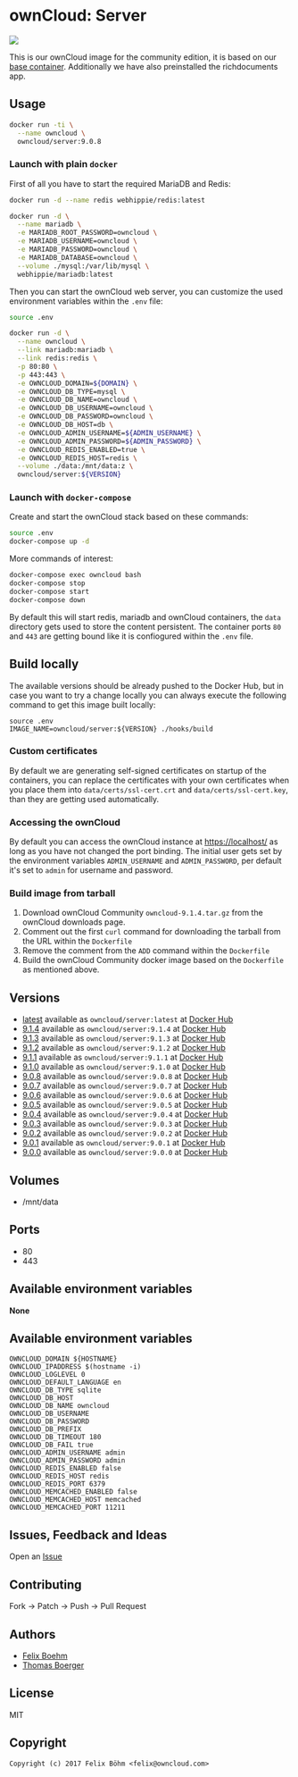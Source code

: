 # ownCloud: Server

[![](https://images.microbadger.com/badges/image/owncloud/server:9.0.8.svg)](https://microbadger.com/images/owncloud/server:9.0.8 "Get your own image badge on microbadger.com")

This is our ownCloud image for the community edition, it is based on our [base container](https://registry.hub.docker.com/u/owncloud/base/). Additionally we have also preinstalled the richdocuments app.


## Usage

```bash
docker run -ti \
  --name owncloud \
  owncloud/server:9.0.8
```


### Launch with plain `docker`

First of all you have to start the required MariaDB and Redis:

```bash
docker run -d --name redis webhippie/redis:latest

docker run -d \
  --name mariadb \
  -e MARIADB_ROOT_PASSWORD=owncloud \
  -e MARIADB_USERNAME=owncloud \
  -e MARIADB_PASSWORD=owncloud \
  -e MARIADB_DATABASE=owncloud \
  --volume ./mysql:/var/lib/mysql \
  webhippie/mariadb:latest
```

Then you can start the ownCloud web server, you can customize the used environment variables within the `.env` file:

```bash
source .env

docker run -d \
  --name owncloud \
  --link mariadb:mariadb \
  --link redis:redis \
  -p 80:80 \
  -p 443:443 \
  -e OWNCLOUD_DOMAIN=${DOMAIN} \
  -e OWNCLOUD_DB_TYPE=mysql \
  -e OWNCLOUD_DB_NAME=owncloud \
  -e OWNCLOUD_DB_USERNAME=owncloud \
  -e OWNCLOUD_DB_PASSWORD=owncloud \
  -e OWNCLOUD_DB_HOST=db \
  -e OWNCLOUD_ADMIN_USERNAME=${ADMIN_USERNAME} \
  -e OWNCLOUD_ADMIN_PASSWORD=${ADMIN_PASSWORD} \
  -e OWNCLOUD_REDIS_ENABLED=true \
  -e OWNCLOUD_REDIS_HOST=redis \
  --volume ./data:/mnt/data:z \
  owncloud/server:${VERSION}
```


### Launch with `docker-compose`

Create and start the ownCloud stack based on these commands:

```bash
source .env
docker-compose up -d
```

More commands of interest:

```bash
docker-compose exec owncloud bash
docker-compose stop
docker-compose start
docker-compose down
```

By default this will start redis, mariadb and ownCloud containers, the `data` directory gets used to store the content persistent. The container ports `80` and `443` are getting bound like it is confiogured within the `.env` file.


## Build locally

The available versions should be already pushed to the Docker Hub, but in case you want to try a change locally you can always execute the following command to get this image built locally:

```
source .env
IMAGE_NAME=owncloud/server:${VERSION} ./hooks/build
```


### Custom certificates

By default we are generating self-signed certificates on startup of the containers, you can replace the certificates with your own certificates when you place them into `data/certs/ssl-cert.crt` and `data/certs/ssl-cert.key`, than they are getting used automatically.


### Accessing the ownCloud

By default you can access the ownCloud instance at [https://localhost/](https://localhost/) as long as you have not changed the port binding. The initial user gets set by the environment variables `ADMIN_USERNAME` and `ADMIN_PASSWORD`, per default it's set to `admin` for username and password.


### Build image from tarball

1. Download ownCloud Community ```owncloud-9.1.4.tar.gz``` from the ownCloud downloads page.
2. Comment out the first `curl` command for downloading the tarball from the URL within the `Dockerfile`
3. Remove the comment from the `ADD` command within the `Dockerfile`
4. Build the ownCloud Community docker image based on the `Dockerfile` as mentioned above.


## Versions

* [latest](https://github.com/owncloud-docker/server/tree/master) available as ```owncloud/server:latest``` at [Docker Hub](https://registry.hub.docker.com/u/owncloud/server/)
* [9.1.4](https://github.com/owncloud-docker/server/tree/9.1.4) available as ```owncloud/server:9.1.4``` at [Docker Hub](https://registry.hub.docker.com/u/owncloud/server/)
* [9.1.3](https://github.com/owncloud-docker/server/tree/9.1.3) available as ```owncloud/server:9.1.3``` at [Docker Hub](https://registry.hub.docker.com/u/owncloud/server/)
* [9.1.2](https://github.com/owncloud-docker/server/tree/9.1.2) available as ```owncloud/server:9.1.2``` at [Docker Hub](https://registry.hub.docker.com/u/owncloud/server/)
* [9.1.1](https://github.com/owncloud-docker/server/tree/9.1.1) available as ```owncloud/server:9.1.1``` at [Docker Hub](https://registry.hub.docker.com/u/owncloud/server/)
* [9.1.0](https://github.com/owncloud-docker/server/tree/9.1.0) available as ```owncloud/server:9.1.0``` at [Docker Hub](https://registry.hub.docker.com/u/owncloud/server/)
* [9.0.8](https://github.com/owncloud-docker/server/tree/9.0.8) available as ```owncloud/server:9.0.8``` at [Docker Hub](https://registry.hub.docker.com/u/owncloud/server/)
* [9.0.7](https://github.com/owncloud-docker/server/tree/9.0.7) available as ```owncloud/server:9.0.7``` at [Docker Hub](https://registry.hub.docker.com/u/owncloud/server/)
* [9.0.6](https://github.com/owncloud-docker/server/tree/9.0.6) available as ```owncloud/server:9.0.6``` at [Docker Hub](https://registry.hub.docker.com/u/owncloud/server/)
* [9.0.5](https://github.com/owncloud-docker/server/tree/9.0.5) available as ```owncloud/server:9.0.5``` at [Docker Hub](https://registry.hub.docker.com/u/owncloud/server/)
* [9.0.4](https://github.com/owncloud-docker/server/tree/9.0.4) available as ```owncloud/server:9.0.4``` at [Docker Hub](https://registry.hub.docker.com/u/owncloud/server/)
* [9.0.3](https://github.com/owncloud-docker/server/tree/9.0.3) available as ```owncloud/server:9.0.3``` at [Docker Hub](https://registry.hub.docker.com/u/owncloud/server/)
* [9.0.2](https://github.com/owncloud-docker/server/tree/9.0.2) available as ```owncloud/server:9.0.2``` at [Docker Hub](https://registry.hub.docker.com/u/owncloud/server/)
* [9.0.1](https://github.com/owncloud-docker/server/tree/9.0.1) available as ```owncloud/server:9.0.1``` at [Docker Hub](https://registry.hub.docker.com/u/owncloud/server/)
* [9.0.0](https://github.com/owncloud-docker/server/tree/9.0.0) available as ```owncloud/server:9.0.0``` at [Docker Hub](https://registry.hub.docker.com/u/owncloud/server/)


## Volumes

* /mnt/data


## Ports

* 80
* 443


## Available environment variables

**None**


## Available environment variables

```
OWNCLOUD_DOMAIN ${HOSTNAME}
OWNCLOUD_IPADDRESS $(hostname -i)
OWNCLOUD_LOGLEVEL 0
OWNCLOUD_DEFAULT_LANGUAGE en
OWNCLOUD_DB_TYPE sqlite
OWNCLOUD_DB_HOST
OWNCLOUD_DB_NAME owncloud
OWNCLOUD_DB_USERNAME
OWNCLOUD_DB_PASSWORD
OWNCLOUD_DB_PREFIX
OWNCLOUD_DB_TIMEOUT 180
OWNCLOUD_DB_FAIL true
OWNCLOUD_ADMIN_USERNAME admin
OWNCLOUD_ADMIN_PASSWORD admin
OWNCLOUD_REDIS_ENABLED false
OWNCLOUD_REDIS_HOST redis
OWNCLOUD_REDIS_PORT 6379
OWNCLOUD_MEMCACHED_ENABLED false
OWNCLOUD_MEMCACHED_HOST memcached
OWNCLOUD_MEMCACHED_PORT 11211
```


## Issues, Feedback and Ideas

Open an [Issue](https://github.com/owncloud-docker/server/issues)


## Contributing

Fork -> Patch -> Push -> Pull Request


## Authors

* [Felix Boehm](https://github.com/felixboehm)
* [Thomas Boerger](https://github.com/tboerger)


## License

MIT


## Copyright

```
Copyright (c) 2017 Felix Böhm <felix@owncloud.com>
```
